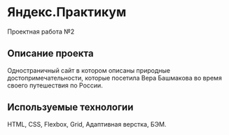 # Яндекс.Практикум
Проектная работа №2

## Описание проекта
Одностраничный сайт в котором описаны природные достопримечательности, которые посетила Вера Башмакова во время своего путешествия по России.

## Используемые технологии
HTML,
CSS,
Flexbox,
Grid,
Адаптивная верстка,
БЭМ.
